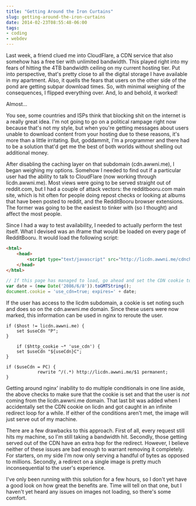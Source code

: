 ```yaml
---
title: "Getting Around the Iron Curtains"
slug: getting-around-the-iron-curtains
date: 2014-02-23T08:55:48-06:00
tags:
- coding
- webdev
---
```

Last week, a friend clued me into CloudFlare, a CDN service that also somehow has a free tier with unlimited bandwidth. This played right into my fears of hitting the 4TB bandwidth ceiling on my current hosting tier. Put into perspective, that's pretty close to all the digital storage I have available in my apartment. Also, it quells the fears that users on the other side of the pond are getting subpar download times. So, with minimal weighing of the consequences, I flipped everything over. And, lo and behold, it worked!

Almost...

You see, some countries and ISPs think that blocking shit on the internet is a really great idea. I'm not going to go on a political rampage right now because that's not my style, but when you're getting messages about users unable to download content from your hosting due to these reasons, it's more than a little irritating. But, goddammit, I'm a programmer and there had to be a solution that'd get me the best of both worlds without shelling out additional money.

After disabling the caching layer on that subdomain (cdn.awwni.me), I began weighing my options. Somehow I needed to find out if a particular user had the ability to talk to CloudFlare (now working through licdn.awwni.me). Most views were going to be served straight out of reddit.com, but I had a couple of attack vectors: the redditbooru.com main site, which is hit often for people doing repost checks or looking at albums that have been posted to reddit, and the RedditBooru browser extensions. The former was going to be the easiest to tinker with (so I thought) and affect the most people.

Since I had a way to test availability, I needed to actually perform the test itself. What I devised was an iframe that would be loaded on every page of RedditBooru. It would load the following script:

```html
<html>
    <head>
        <script type="text/javascript" src="http://licdn.awwni.me/cdncheck.js"></script>
    </head>
</html>
```

```javascript
// If this page has managed to load, go ahead and set the CDN cookie to expire on my 100th birthday
var date = (new Date('2086/6/8')).toGMTString();
document.cookie = 'use_cdn=true; expires=' + date;
```

If the user has access to the licdm subdomain, a cookie is set noting such and does so on the cdn.awwni.me domain. Since these users were now marked, this information can be used in nginx to reroute the user.

```nginx
if ($host != licdn.awwni.me) {
    set $useCdn "P";
}

    if ($http_cookie ~* 'use_cdn') {
    set $useCdn "${useCdn}C";
}

if ($useCdn = PC) {
            rewrite ^/(.*) http://licdn.awwni.me/$1 permanent;
}
```

Getting around nginx' inability to do multiple conditionals in one line aside, the above checks to make sure that the cookie is set and that the user is _not_ coming from the licdn.awwni.me domain. That last bit was added when I accidentally set the CDN cookie on licdn and got caught in an infinite redirect loop for a while. If either of the conditions aren't met, the image will just serve out of my machine.

There are a few drawbacks to this approach. First of all, every request still hits my machine, so I'm still taking a bandwidth hit. Secondly, those getting served out of the CDN have an extra hop for the redirect. However, I believe neither of these issues are bad enough to warrant removing it completely. For starters, on my side I'm now only serving a handful of bytes as opposed to millions. Secondly, a redirect on a single image is pretty much inconsequential to the user's experience.

I've only been running with this solution for a few hours, so I don't yet have a good look on how great the benefits are. Time will tell on that one, but I haven't yet heard any issues on images not loading, so there's some comfort.
